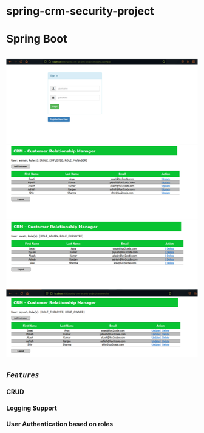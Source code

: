 # spring-crm-security-project

# Spring Boot

<br>
<img src="img/1.png">
<img src="img/2.png">
<img src="img/3.png">
<img src="img/4.png">
<br>

<h2><code><em>Features</em></code></h2>

### CRUD
### Logging Support
### User Authentication based on roles
